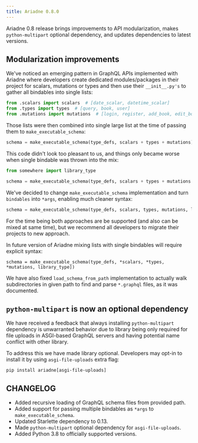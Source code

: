 ```yaml
---
title: Ariadne 0.8.0
---
```


Ariadne 0.8 release brings improvements to API modularization, makes `python-multipart` optional dependency, and updates dependencies to latest versions.


<!--truncate-->


## Modularization improvements

We've noticed an emerging pattern in GraphQL APIs implemented with Ariadne where developers create dedicated modules/packages in their project for scalars, mutations or types and then use their `__init__.py's` to gather all bindables into single lists:

```python
from .scalars import scalars  # [date_scalar, datetime_scalar]
from .types import types  # [query, book, user]
from .mutations import mutations  # [login, register, add_book, edit_book, publish_book, delete_book]
```

Those lists were then combined into single large list at the time of passing them to `make_executable_schema`:

```python
schema = make_executable_schema(type_defs, scalars + types + mutations)
```

This code didn't look too pleasant to us, and things only became worse when single bindable was thrown into the mix:

```python
from somewhere import library_type

schema = make_executable_schema(type_defs, scalars + types + mutations + [library_type])
```

We've decided to change `make_executable_schema` implementation and turn `bindables` into `*args`, enabling much cleaner syntax:

```python
schema = make_executable_schema(type_defs, scalars, types, mutations, library_type)
```

For the time being both approaches are be supported (and also can be mixed at same time), but we recommend all developers to migrate their projects to new approach.

In future version of Ariadne mixing lists with single bindables will require explicit syntax:

```
schema = make_executable_schema(type_defs, *scalars, *types, *mutations, library_type])
```

We have also fixed `load_schema_from_path` implementation to actually walk subdirectories in given path to find and parse `*.graphql` files, as it was documented.


## `python-multipart` is now an optional dependency

We have received a feedback that always installing `python-multipart` dependency is unwarranted behavior due to library being only required for file uploads in ASGI-based GraphQL servers and having potential name conflict with other library.

To address this we have made library optional. Developers may opt-in to install it by using `asgi-file-uploads` extra flag:

```console
pip install ariadne[asgi-file-uploads]
```


## CHANGELOG

- Added recursive loading of GraphQL schema files from provided path.
- Added support for passing multiple bindables as `*args` to `make_executable_schema`.
- Updated Starlette dependency to 0.13.
- Made `python-multipart` optional dependency for `asgi-file-uploads`.
- Added Python 3.8 to officially supported versions.
